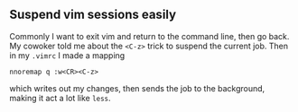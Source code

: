 ## Suspend vim sessions easily

Commonly I want to exit vim and return to the command line, then go back. My cowoker
told me about the `<C-z>` trick to suspend the current job. Then in my `.vimrc` I made a mapping

```vim
nnoremap q :w<CR><C-z>
```
which writes out my changes, then sends the job to the background, making it act a lot like `less`.
